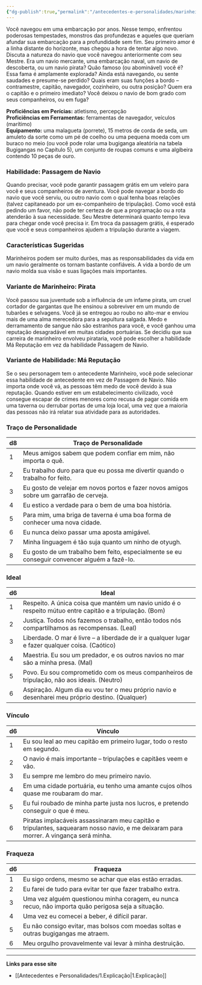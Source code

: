 ```yaml
---
{"dg-publish":true,"permalink":"/antecedentes-e-personalidades/marinheiro/","created":"2024-07-23T08:29:11.000-03:00","updated":"2024-07-28T22:13:01.050-03:00"}
---
```


Você navegou em uma embarcação por anos. Nesse tempo, enfrentou poderosas tempestades, monstros das profundezas e aqueles que queriam afundar sua embarcação para a profundidade sem fim. Seu primeiro amor é a linha distante do horizonte, mas chegou a hora de tentar algo novo. Discuta a natureza do navio que você navegou anteriormente com seu Mestre. Era um navio mercante, uma embarcação naval, um navio de descoberta, ou um navio pirata? Quão famoso (ou abominável) você é? Essa fama é amplamente explorada? Ainda está navegando, ou sente saudades e presume-se perdido? Quais eram suas funções a bordo – contramestre, capitão, navegador, cozinheiro, ou outra posição? Quem era o capitão e o primeiro imediato? Você deixou o navio de bom grado com seus companheiros, ou em fuga?

**Proficiências em Perícias:** atletismo, percepção  
**Proficiências em Ferramentas:** ferramentas de navegador, veículos (marítimo)  
**Equipamento:** uma malagueta (porrete), 15 metros de corda de seda, um amuleto da sorte como um pé de coelho ou uma pequena moeda com um buraco no meio (ou você pode rolar uma bugiganga aleatória na tabela Bugigangas no Capítulo 5), um conjunto de roupas comuns e uma algibeira contendo 10 peças de ouro.

### Habilidade: Passagem de Navio
Quando precisar, você pode garantir passagem grátis em um veleiro para você e seus companheiros de aventura. Você pode navegar a bordo do navio que você serviu, ou outro navio com o qual tenha boas relações (talvez capitaneado por um ex-companheiro de tripulação). Como você está pedindo um favor, não pode ter certeza de que a programação ou a rota atenderão à sua necessidade. Seu Mestre determinará quanto tempo leva para chegar onde você precisa ir. Em troca da passagem grátis, é esperado que você e seus companheiros ajudem a tripulação durante a viagem.

### Características Sugeridas
Marinheiros podem ser muito durões, mas as responsabilidades da vida em um navio geralmente os tornam bastante confiáveis. A vida a bordo de um navio molda sua visão e suas ligações mais importantes.

### Variante de Marinheiro: Pirata
Você passou sua juventude sob a influência de um infame pirata, um cruel cortador de gargantas que lhe ensinou a sobreviver em um mundo de tubarões e selvagens. Você já se entregou ao roubo no alto-mar e enviou mais de uma alma merecedora para a sepultura salgada. Medo e derramamento de sangue não são estranhos para você, e você ganhou uma reputação desagradável em muitas cidades portuárias. Se decidiu que sua carreira de marinheiro envolveu pirataria, você pode escolher a habilidade Má Reputação em vez da habilidade Passagem de Navio.

### Variante de Habilidade: Má Reputação
Se o seu personagem tem o antecedente Marinheiro, você pode selecionar essa habilidade de antecedente em vez de Passagem de Navio. Não importa onde você vá, as pessoas têm medo de você devido à sua reputação. Quando estiver em um estabelecimento civilizado, você consegue escapar de crimes menores como recusa de pagar comida em uma taverna ou derrubar portas de uma loja local, uma vez que a maioria das pessoas não irá relatar sua atividade para as autoridades.

### Traço de Personalidade

| d8 | Traço de Personalidade                                                                 |
|----|----------------------------------------------------------------------------------------|
| 1  | Meus amigos sabem que podem confiar em mim, não importa o quê.                          |
| 2  | Eu trabalho duro para que eu possa me divertir quando o trabalho for feito.             |
| 3  | Eu gosto de velejar em novos portos e fazer novos amigos sobre um garrafão de cerveja.   |
| 4  | Eu estico a verdade para o bem de uma boa história.                                      |
| 5  | Para mim, uma briga de taverna é uma boa forma de conhecer uma nova cidade.              |
| 6  | Eu nunca deixo passar uma aposta amigável.                                               |
| 7  | Minha linguagem é tão suja quanto um ninho de otyugh.                                    |
| 8  | Eu gosto de um trabalho bem feito, especialmente se eu conseguir convencer alguém a fazê-lo. |

### Ideal

| d6 | Ideal                                                                                 |
|----|---------------------------------------------------------------------------------------|
| 1  | Respeito. A única coisa que mantém um navio unido é o respeito mútuo entre capitão e a tripulação. (Bom) |
| 2  | Justiça. Todos nós fazemos o trabalho, então todos nós compartilhamos as recompensas. (Leal) |
| 3  | Liberdade. O mar é livre – a liberdade de ir a qualquer lugar e fazer qualquer coisa. (Caótico) |
| 4  | Maestria. Eu sou um predador, e os outros navios no mar são a minha presa. (Mal) |
| 5  | Povo. Eu sou comprometido com os meus companheiros de tripulação, não aos ideais. (Neutro) |
| 6  | Aspiração. Algum dia eu vou ter o meu próprio navio e desenharei meu próprio destino. (Qualquer) |

### Vínculo

| d6 | Vínculo                                                                                      |
|----|----------------------------------------------------------------------------------------------|
| 1  | Eu sou leal ao meu capitão em primeiro lugar, todo o resto em segundo.                       |
| 2  | O navio é mais importante – tripulações e capitães veem e vão.                                |
| 3  | Eu sempre me lembro do meu primeiro navio.                                                    |
| 4  | Em uma cidade portuária, eu tenho uma amante cujos olhos quase me roubaram do mar.            |
| 5  | Eu fui roubado de minha parte justa nos lucros, e pretendo conseguir o que é meu.              |
| 6  | Piratas implacáveis assassinaram meu capitão e tripulantes, saquearam nosso navio, e me deixaram para morrer. A vingança será minha. |

### Fraqueza

| d6 | Fraqueza                                                                                      |
|----|----------------------------------------------------------------------------------------------|
| 1  | Eu sigo ordens, mesmo se achar que elas estão erradas.                                      |
| 2  | Eu farei de tudo para evitar ter que fazer trabalho extra.                                    |
| 3  | Uma vez alguém questionou minha coragem, eu nunca recuo, não importa quão perigosa seja a situação. |
| 4  | Uma vez eu comecei a beber, é difícil parar.                                                  |
| 5  | Eu não consigo evitar, mas bolsos com moedas soltas e outras bugigangas me atraem.            |
| 6  | Meu orgulho provavelmente vai levar à minha destruição.                                      |
___
**Links para esse site**
- [[Antecedentes e Personalidades/1.Explicação\|1.Explicação]]